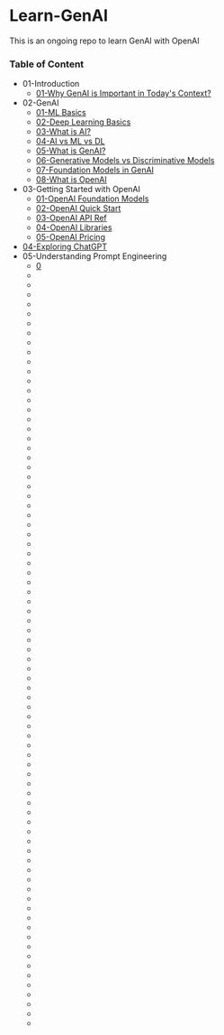 # Learn-GenAI
This is an ongoing repo to learn GenAI with OpenAI

### Table of Content
* 01-Introduction
    * [01-Why GenAI is Important in Today's Context?](https://www.gartner.com/en/topics/generative-ai)
* 02-GenAI
    * [01-ML Basics](https://www.geeksforgeeks.org/ml-machine-learning/)
    * [02-Deep Learning Basics](https://www.geeksforgeeks.org/introduction-deep-learning/)
    * [03-What is AI?](https://www.geeksforgeeks.org/what-is-artificial-intelligence/)
    * [04-AI vs ML vs DL](https://www.geeksforgeeks.org/difference-between-artificial-intelligence-vs-machine-learning-vs-deep-learning/)
    * [05-What is GenAI?](https://www.geeksforgeeks.org/what-is-generative-ai/)
    * [06-Generative Models vs Discriminative Models](https://www.turing.com/kb/generative-models-vs-discriminative-models-for-deep-learning)
    * [07-Foundation Models in GenAI](https://aws.amazon.com/what-is/foundation-models/)
    * [08-What is OpenAI](https://www.coursera.org/articles/what-is-openai)
* 03-Getting Started with OpenAI
    * [01-OpenAI Foundation Models](https://platform.openai.com/docs/models/overview)
    * [02-OpenAI Quick Start](https://platform.openai.com/docs/overview)
    * [03-OpenAI API Ref](https://platform.openai.com/docs/api-reference)
    * [04-OpenAI Libraries](https://platform.openai.com/docs/libraries)
    * [05-OpenAI Pricing](https://openai.com/pricing)
* [04-Exploring ChatGPT](https://openai.com/blog/chatgpt)
* 05-Understanding Prompt Engineering
    * [0]()
    * []()
    * []()
    * []()
    * []()
    * []()
    * []()
    * []()
    * []()
    * []()
    * []()
    * []()
    * []()
    * []()
    * []()
    * []()
    * []()
    * []()
    * []()
    * []()
    * []()
    * []()
    * []()
    * []()
    * []()
    * []()
    * []()
    * []()
    * []()
    * []()
    * []()
    * []()
    * []()
    * []()
    * []()
    * []()
    * []()
    * []()
    * []()
    * []()
    * []()
    * []()
    * []()
    * []()
    * []()
    * []()
    * []()
    * []()
    * []()
    * []()
    * []()
    * []()
    * []()
    * []()
    * []()
    * []()
    * []()
    * []()
    * []()
    * []()
    * []()
    * []()
    * []()
    * []()
    * []()
    * []()
    * []()
    * []()
    * []()
    * []()
    * []()
    * []()
    * []()
    * []()
    * []()
    * []()
    * []()
    * []()
    * []()
    * []()
    
